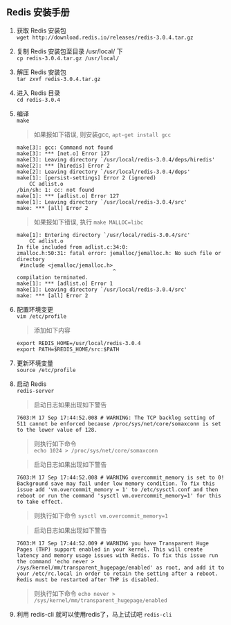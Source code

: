 ## Redis 安装手册

1. 获取 Redis 安装包  
	`wget http://download.redis.io/releases/redis-3.0.4.tar.gz`

2. 复制 Redis 安装包至目录 /usr/local/ 下  
	`cp redis-3.0.4.tar.gz /usr/local/`

3. 解压 Redis 安装包  
	`tar zxvf redis-3.0.4.tar.gz`

4. 进入 Redis 目录  
	`cd redis-3.0.4`

5. 编译  
	`make`  

	> 如果报如下错误, 则安装gcc, `apt-get install gcc`
	```
	make[3]: gcc: Command not found
	make[3]: *** [net.o] Error 127
	make[3]: Leaving directory `/usr/local/redis-3.0.4/deps/hiredis'
	make[2]: *** [hiredis] Error 2
	make[2]: Leaving directory `/usr/local/redis-3.0.4/deps'
	make[1]: [persist-settings] Error 2 (ignored)
    	CC adlist.o
	/bin/sh: 1: cc: not found
	make[1]: *** [adlist.o] Error 127
	make[1]: Leaving directory `/usr/local/redis-3.0.4/src'
	make: *** [all] Error 2
	```   

	> 如果报如下错误, 执行 `make MALLOC=libc`
	```
	make[1]: Entering directory `/usr/local/redis-3.0.4/src'
	    CC adlist.o
	In file included from adlist.c:34:0:
	zmalloc.h:50:31: fatal error: jemalloc/jemalloc.h: No such file or directory
	 #include <jemalloc/jemalloc.h>
	                               ^
	compilation terminated.
	make[1]: *** [adlist.o] Error 1
	make[1]: Leaving directory `/usr/local/redis-3.0.4/src'
	make: *** [all] Error 2
	```  

6. 配置环境变更  
	`vim /etc/profile`  
	> 添加如下内容 
	```
	export REDIS_HOME=/usr/local/redis-3.0.4
	export PATH=$REDIS_HOME/src:$PATH
	```
7. 更新环境变量  
	`source /etc/profile`  
  
7. 启动 Redis  
	`redis-server`  
	> 启动日志如果出现如下警告
	```
	7603:M 17 Sep 17:44:52.008 # WARNING: The TCP backlog setting of 511 cannot be enforced because /proc/sys/net/core/somaxconn is set to the lower value of 128.
	```
	> 则执行如下命令  
	`echo 1024 > /proc/sys/net/core/somaxconn`  

	> 启动日志如果出现如下警告  
	```
	7603:M 17 Sep 17:44:52.008 # WARNING overcommit_memory is set to 0! Background save may fail under low memory condition. To fix this issue add 'vm.overcommit_memory = 1' to /etc/sysctl.conf and then reboot or run the command 'sysctl vm.overcommit_memory=1' for this to take effect.
	```
	> 则执行如下命令
	`sysctl vm.overcommit_memory=1`
	
	> 启动日志如果出现如下警告  
	```
	7603:M 17 Sep 17:44:52.009 # WARNING you have Transparent Huge Pages (THP) support enabled in your kernel. This will create latency and memory usage issues with Redis. To fix this issue run the command 'echo never > /sys/kernel/mm/transparent_hugepage/enabled' as root, and add it to your /etc/rc.local in order to retain the setting after a reboot. Redis must be restarted after THP is disabled.
	```  
	> 则执行如下命令
	`echo never > /sys/kernel/mm/transparent_hugepage/enabled`

8. 利用 redis-cli 就可以使用redis了，马上试试吧
	`redis-cli`